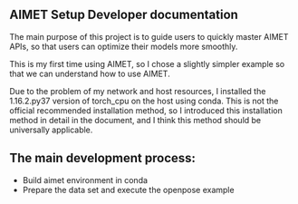 ## AIMET Setup Developer documentation

The main purpose of this project is to guide users to quickly master AIMET APIs, so that users can optimize their models more smoothly.

This is my first time using AIMET, so I chose a slightly simpler example so that we can understand how to use AIMET. 

Due to the problem of my network and host resources, I installed the 1.16.2.py37 version of torch_cpu on the host using conda. This is not the official recommended installation method, so I introduced this installation method in detail in the document, and I think this method should be universally applicable. 

## The main development process:
* Build aimet environment in conda 
* Prepare the data set and execute the openpose example 
